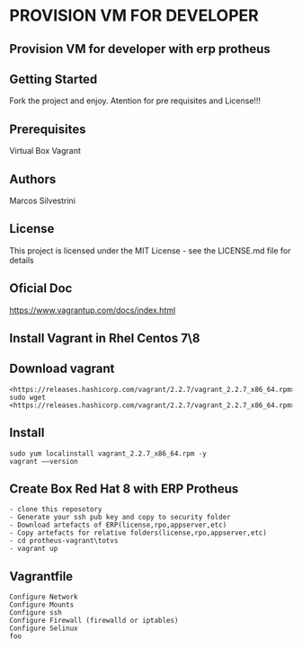 # PROVISION VM FOR DEVELOPER

## Provision VM for developer with erp protheus

## Getting Started

Fork the project and enjoy.
Atention for pre requisites and License!!!

## Prerequisites

Virtual Box
Vagrant

## Authors

Marcos Silvestrini

## License

This project is licensed under the MIT License - see the LICENSE.md file for details

## Oficial Doc

<https://www.vagrantup.com/docs/index.html>

## Install Vagrant in Rhel Centos 7\8

## Download vagrant

    <https://releases.hashicorp.com/vagrant/2.2.7/vagrant_2.2.7_x86_64.rpm>
    sudo wget <https://releases.hashicorp.com/vagrant/2.2.7/vagrant_2.2.7_x86_64.rpm>

## Install

    sudo yum localinstall vagrant_2.2.7_x86_64.rpm -y
    vagrant ––version

## Create Box Red Hat 8 with ERP Protheus

    - clone this reposotory
    - Generate your ssh pub key and copy to security folder
    - Download artefacts of ERP(license,rpo,appserver,etc)
    - Copy artefacts for relative folders(license,rpo,appserver,etc)
    - cd protheus-vagrant\totvs
    - vagrant up

## Vagrantfile

    Configure Network
    Configure Mounts
    Configure ssh
    Configure Firewall (firewalld or iptables)
    Configure Selinux
    foo
